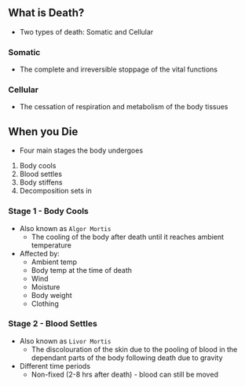 ## What is Death?
- Two types of death: Somatic and Cellular

### Somatic
- The complete and irreversible stoppage of the vital functions

### Cellular
- The cessation of respiration and metabolism of the body tissues

## When you Die
- Four main stages the body undergoes

1. Body cools
2. Blood settles
3. Body stiffens
4. Decomposition sets in

### Stage 1 - Body Cools
- Also known as `Algor Mortis`
	- The cooling of the body after death until it reaches ambient temperature
- Affected by:
	- Ambient temp
	- Body temp at the time of death
	- Wind
	- Moisture
	- Body weight
	- Clothing

### Stage 2 - Blood Settles
- Also known as `Livor Mortis`
	- The discolouration of the skin due to the pooling of blood in the dependant parts of the body following death due to gravity
- Different time periods
	- Non-fixed (2-8 hrs after death) - blood can still be moved

